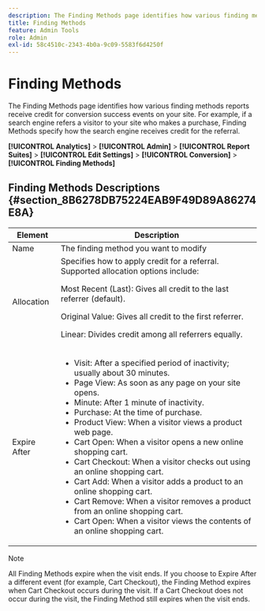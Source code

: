 ```yaml
---
description: The Finding Methods page identifies how various finding methods reports receive credit for conversion success events on your site. For example, if a search engine refers a visitor to your site who makes a purchase, Finding Methods specify how the search engine receives credit for the referral.
title: Finding Methods
feature: Admin Tools
role: Admin
exl-id: 58c4510c-2343-4b0a-9c09-5583f6d4250f
---
```

# Finding Methods

The Finding Methods page identifies how various finding methods reports receive credit for conversion success events on your site. For example, if a search engine refers a visitor to your site who makes a purchase, Finding Methods specify how the search engine receives credit for the referral.

**[!UICONTROL Analytics]** > **[!UICONTROL Admin]** > **[!UICONTROL Report Suites]** > **[!UICONTROL Edit Settings]** > **[!UICONTROL Conversion]** > **[!UICONTROL Finding Methods]**

## Finding Methods Descriptions {#section_8B6278DB75224EAB9F49D89A86274E8A}

<table id="table_8ABC1C9BD63F419082E4C4C69E401526"> 
 <thead> 
  <tr> 
   <th colname="col1" class="entry"> Element </th> 
   <th colname="col2" class="entry"> Description </th> 
  </tr> 
 </thead>
 <tbody> 
  <tr> 
   <td colname="col1"> Name </td> 
   <td colname="col2"> The finding method you want to modify </td> 
  </tr> 
  <tr> 
   <td colname="col1"> Allocation </td> 
   <td colname="col2"> Specifies how to apply credit for a referral. Supported allocation options include: <p> <span class="uicontrol"> Most Recent (Last): </span> Gives all credit to the last referrer (default). </p> <p> <span class="uicontrol"> Original Value: </span> Gives all credit to the first referrer. </p> <p> <span class="uicontrol"> Linear: </span>Divides credit among all referrers equally. </p> </td> 
  </tr> 
  <tr> 
   <td colname="col1"> Expire After </td> 
   <td colname="col2"> 
    <ul id="ul_95EB224CAD164E9997B148E08AFA5F9B"> 
     <li id="li_C240460C21E14AA498D2EA62B9354710"> <span class="uicontrol"> Visit: </span> After a specified period of inactivity; usually about 30 minutes. </li> 
     <li id="li_A3AE5438919E44B68DF99BEEA60C44EE"> <span class="uicontrol"> Page View: </span> As soon as any page on your site opens. </li> 
     <li id="li_D5E20FEF313E4C5B99E7097CA175761A"> <span class="uicontrol"> Minute: </span> After 1 minute of inactivity. </li> 
     <li id="li_7315AA3EDDBB47A2BEA3C173881378A1"> <span class="uicontrol"> Purchase: </span> At the time of purchase. </li> 
     <li id="li_C0CF07581654472C9C9EC944E6F18164"> <span class="uicontrol"> Product View: </span> When a visitor views a product web page. </li> 
     <li id="li_A1B04065150B407491D2EC78EC0DBDF5"> <span class="uicontrol"> Cart Open: </span> When a visitor opens a new online shopping cart. </li> 
     <li id="li_2AA50C6B9CB14500B67909CDF2AA700C"> <span class="uicontrol"> Cart Checkout: </span> When a visitor checks out using an online shopping cart. </li> 
     <li id="li_F58CE6FB8DCE4BE4927FFCB35A6D8E31"> <span class="uicontrol"> Cart Add: </span> When a visitor adds a product to an online shopping cart. </li> 
     <li id="li_AD7C846F46604FC48E0919ACB7515E14"> <span class="uicontrol"> Cart Remove: </span> When a visitor removes a product from an online shopping cart. </li> 
     <li id="li_EB66E0563F564C9F985BE922DABD0A56"> <span class="uicontrol"> Cart Open: </span> When a visitor views the contents of an online shopping cart. </li> 
    </ul> </td> 
  </tr> 
 </tbody> 
</table>

>[!NOTE]
>
>All Finding Methods expire when the visit ends. If you choose to Expire After a different event (for example, Cart Checkout), the Finding Method expires when Cart Checkout occurs during the visit. If a Cart Checkout does not occur during the visit, the Finding Method still expires when the visit ends.
